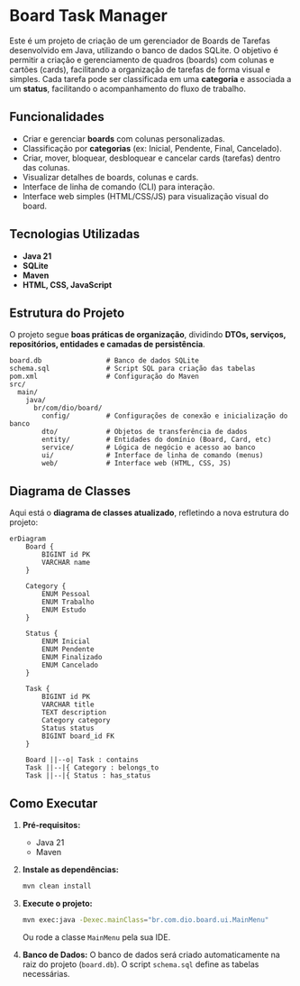 # Board Task Manager

Este é um projeto de criação de um gerenciador de Boards de Tarefas desenvolvido em Java, utilizando o banco de dados SQLite. O objetivo é permitir a criação e gerenciamento de quadros (boards) com colunas e cartões (cards), facilitando a organização de tarefas de forma visual e simples. 
Cada tarefa pode ser classificada em uma **categoria** e associada a um **status**, facilitando o acompanhamento do fluxo de trabalho.  

## Funcionalidades

- Criar e gerenciar **boards** com colunas personalizadas.
- Classificação por **categorias** (ex: Inicial, Pendente, Final, Cancelado).
- Criar, mover, bloquear, desbloquear e cancelar cards (tarefas) dentro das colunas.
- Visualizar detalhes de boards, colunas e cards.
- Interface de linha de comando (CLI) para interação.
- Interface web simples (HTML/CSS/JS) para visualização visual do board.

## Tecnologias Utilizadas

- **Java 21**
- **SQLite** 
- **Maven**
- **HTML, CSS, JavaScript**


## Estrutura do Projeto

O projeto segue **boas práticas de organização**, dividindo **DTOs, serviços, repositórios, entidades e camadas de persistência**.

```
board.db                # Banco de dados SQLite
schema.sql              # Script SQL para criação das tabelas
pom.xml                 # Configuração do Maven
src/
  main/
    java/
      br/com/dio/board/
        config/         # Configurações de conexão e inicialização do banco
        dto/            # Objetos de transferência de dados
        entity/         # Entidades do domínio (Board, Card, etc)
        service/        # Lógica de negócio e acesso ao banco
        ui/             # Interface de linha de comando (menus)
        web/            # Interface web (HTML, CSS, JS)
```

## Diagrama de Classes 

Aqui está o **diagrama de classes atualizado**, refletindo a nova estrutura do projeto: 

```mermaid
erDiagram
    Board {
        BIGINT id PK
        VARCHAR name
    }

    Category {
        ENUM Pessoal
        ENUM Trabalho
        ENUM Estudo
    }

    Status {
        ENUM Inicial
        ENUM Pendente
        ENUM Finalizado
        ENUM Cancelado
    }

    Task {
        BIGINT id PK
        VARCHAR title
        TEXT description
        Category category
        Status status
        BIGINT board_id FK
    }

    Board ||--o| Task : contains
    Task ||--|{ Category : belongs_to
    Task ||--|{ Status : has_status
```

## Como Executar


1. **Pré-requisitos:** 
   - Java 21 
   - Maven

2. **Instale as dependências:**
   ```sh
   mvn clean install
   ```

3. **Execute o projeto:**
   ```sh
   mvn exec:java -Dexec.mainClass="br.com.dio.board.ui.MainMenu"
   ```
   Ou rode a classe `MainMenu` pela sua IDE.

4. **Banco de Dados:**
   O banco de dados será criado automaticamente na raiz do projeto (`board.db`). O script `schema.sql` define as tabelas necessárias.





